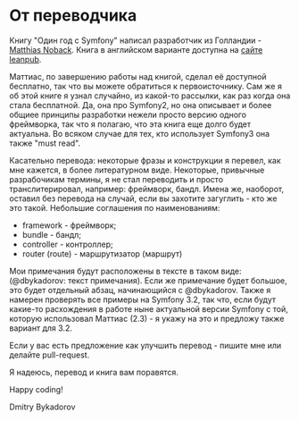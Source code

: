 # От переводчика

Книгу "Один год с Symfony" написал разработчик из Голландии - [Matthias Noback](http://php-and-symfony.matthiasnoback.nl/). Книга в английском варианте доступна на [сайте leanpub](https://leanpub.com/a-year-with-symfony).

Маттиас, по завершению работы над книгой, сделал её доступной бесплатно, так что вы можете обратиться к первоисточнику. Сам же я об этой книге я узнал случайно, из какой-то рассылки, как раз когда она стала бесплатной. Да, она про Symfony2, но она описывает и более общиее принципы разработки нежели просто версию одного фреймворка, так что я полагаю, что эта книга еще долго будет актуальна. Во всяком случае для тех, кто использует Symfony3 она также "must read".

Касательно перевода: некоторые фразы и конструкции я перевел, как мне кажется, в более литературном виде. Некоторые, привычные разрабочикам термины, я не стал переводить и просто транслитерировал, например: фреймворк, бандл. Имена же, наоборот, оставил без перевода на случай, если вы захотите загуглить - кто же это такой. Небольшие соглашения по наименованиям:

- framework - фреймворк;
- bundle - бандл;
- controller - контроллер;
- router (route) - маршрутизатор (маршрут)

Мои примечания будут расположены в тексте в таком виде: (@dbykadorov: текст примечания). Если же примечание будет большое, это будет отдельный абзац, начинающийся с @dbykadorov. Также я намерен проверять все примеры на Symfony 3.2, так что, если будут какие-то расхождения в работе ныне актуальной версии Symfony с той, которую использовал Маттиас (2.3) - я укажу на это и предложу также вариант для 3.2.

Если у вас есть предложение как улучшить перевод - пишите мне или делайте pull-request.

Я надеюсь, перевод и книга вам поравятся.


Happy coding!

Dmitry Bykadorov